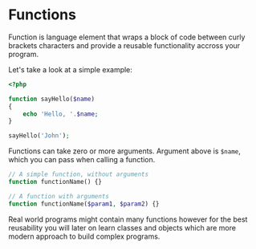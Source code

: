 # Functions

Function is language element that wraps a block of code between curly brackets
characters and provide a reusable functionality accross your program.

Let's take a look at a simple example:

```php
<?php

function sayHello($name)
{
    echo 'Hello, '.$name;
}

sayHello('John');
```

Functions can take zero or more arguments. Argument above is `$name`, which you
can pass when calling a function.

```php
// A simple function, without arguments
function functionName() {}

// A function with arguments
function functionName($param1, $param2) {}
```

Real world programs might contain many functions however for the best reusability
you will later on learn classes and objects which are more modern approach to
build complex programs.
